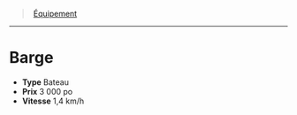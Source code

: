﻿---
!Equipment
Type: Bateau
Price: 3 000 po
Speed: 1,4 km/h
Id: equipment_hd.md#barge
ParentLink: equipment_hd.md#Équipement
Name: Barge
ParentName: Équipement
NameLevel: 1
---
> [Équipement](hd_equipment.md)

---

# Barge

- **Type** Bateau
- **Prix** 3 000 po
- **Vitesse** 1,4 km/h

